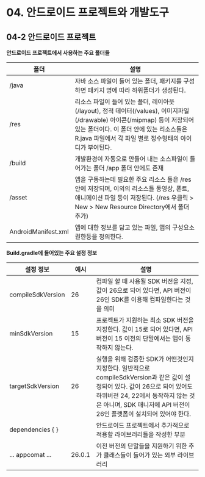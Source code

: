 # 04. 안드로이드 프로젝트와 개발도구

## 04-2 안드로이드 프로젝트

**안드로이드 프로젝트에서 사용하는 주요 폴더들**

| 폴더                | 설명                                                         |
| ------------------- | ------------------------------------------------------------ |
| /java               | 자바 소스 파일이 들어 있는 폴더, 패키지를 구성하면 패키지 명에 따라 하위폴더가 생성된다. |
| /res                | 리소스 파일이 들어 있는 폴더, 레이아웃(/layout), 정적 데이터(/values), 이미지파일(/drawable)  아이콘(/mipmap) 등이 저장되어 있는 폴더이다. 이 폴더 안에 있는 리소스들은 R.java 파일에서 각 파일 별로 정수형태의 아이디가 부여된다. |
| /build              | 개발환경이 자동으로 만들어 내는 소스파일이 들어가는 폴더 /app 폴더 안에도 존재 |
| /asset              | 앱을 구동하는데 필요한 주요 리소스 들은 /res 안에 저장되며, 이외의 리소스들 동영상, 폰트, 애니메이션 파일 등이 저장된다. (/res 우클릭 > New > New Resource Directory에서 폴더 추가) |
| AndroidManifest.xml | 앱에 대한 정보를 담고 있는 파일, 앱의 구성요소 권한등을 정의한다. |



**Build.gradle에 들어있는 주요 설정 정보**

| 설정 정보         | 예시   | 설명                                                         |
| ----------------- | ------ | ------------------------------------------------------------ |
| compileSdkVersion | 26     | 컴파일 할 때 사용될 SDK 버전을 지정, 값이 26으로 되어 있다면, API 버전이 26인 SDK를 이용해 컴파일한다는 것을 의미 |
| minSdkVersion     | 15     | 프로젝트가 지원하는 최소 SDK 버전을 지정한다. 값이 15로 되어 있다면, API 버전이 15 이전의 단말에서는 앱이 동작하지 않는다. |
| targetSdkVersion  | 26     | 실행을 위해 검증한 SDK가 어떤것인지 지정한다. 일반적으로 compileSdkVersion과 같은 값이 설정되어 있다. 값이 26으로 되어 있어도 하위버전 24, 22에서 동작하지 않는 것은 아니며, SDK 매니저에 API 버전이 26인 플랫폼이 설치되어 있어야 한다. |
| dependencies { }  |        | 안드로이드 프로젝트에서 추가적으로 적용할 라이브러리들을 작성한 부분 |
| ... appcomat ...  | 26.0.1 | 이전 버전의 단말들을 지원하기 위한 추가 클래스들이 들어가 있는 외부 라이브러리 |

